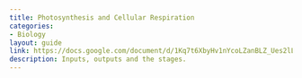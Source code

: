 ```yaml
---
title: Photosynthesis and Cellular Respiration
categories:
- Biology
layout: guide
link: https://docs.google.com/document/d/1Kq7t6XbyHv1nYcoLZanBLZ_Ues2lLdTP4p0VrWTp4eM/
description: Inputs, outputs and the stages.
---
```


